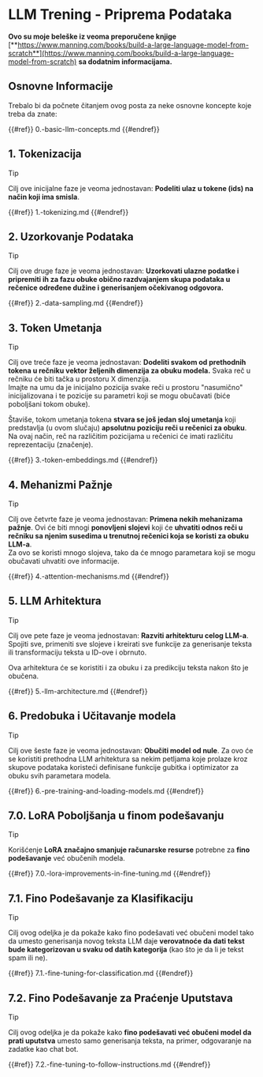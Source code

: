 # LLM Trening - Priprema Podataka

**Ovo su moje beleške iz veoma preporučene knjige** [**https://www.manning.com/books/build-a-large-language-model-from-scratch**](https://www.manning.com/books/build-a-large-language-model-from-scratch) **sa dodatnim informacijama.**

## Osnovne Informacije

Trebalo bi da počnete čitanjem ovog posta za neke osnovne koncepte koje treba da znate:

{{#ref}}
0.-basic-llm-concepts.md
{{#endref}}

## 1. Tokenizacija

> [!TIP]
> Cilj ove inicijalne faze je veoma jednostavan: **Podeliti ulaz u tokene (ids) na način koji ima smisla**.

{{#ref}}
1.-tokenizing.md
{{#endref}}

## 2. Uzorkovanje Podataka

> [!TIP]
> Cilj ove druge faze je veoma jednostavan: **Uzorkovati ulazne podatke i pripremiti ih za fazu obuke obično razdvajanjem skupa podataka u rečenice određene dužine i generisanjem očekivanog odgovora.**

{{#ref}}
2.-data-sampling.md
{{#endref}}

## 3. Token Umetanja

> [!TIP]
> Cilj ove treće faze je veoma jednostavan: **Dodeliti svakom od prethodnih tokena u rečniku vektor željenih dimenzija za obuku modela.** Svaka reč u rečniku će biti tačka u prostoru X dimenzija.\
> Imajte na umu da je inicijalno pozicija svake reči u prostoru "nasumično" inicijalizovana i te pozicije su parametri koji se mogu obučavati (biće poboljšani tokom obuke).
>
> Štaviše, tokom umetanja tokena **stvara se još jedan sloj umetanja** koji predstavlja (u ovom slučaju) **apsolutnu poziciju reči u rečenici za obuku**. Na ovaj način, reč na različitim pozicijama u rečenici će imati različitu reprezentaciju (značenje).

{{#ref}}
3.-token-embeddings.md
{{#endref}}

## 4. Mehanizmi Pažnje

> [!TIP]
> Cilj ove četvrte faze je veoma jednostavan: **Primena nekih mehanizama pažnje**. Ovi će biti mnogi **ponovljeni slojevi** koji će **uhvatiti odnos reči u rečniku sa njenim susedima u trenutnoj rečenici koja se koristi za obuku LLM-a**.\
> Za ovo se koristi mnogo slojeva, tako da će mnogo parametara koji se mogu obučavati uhvatiti ove informacije.

{{#ref}}
4.-attention-mechanisms.md
{{#endref}}

## 5. LLM Arhitektura

> [!TIP]
> Cilj ove pete faze je veoma jednostavan: **Razviti arhitekturu celog LLM-a**. Spojiti sve, primeniti sve slojeve i kreirati sve funkcije za generisanje teksta ili transformaciju teksta u ID-ove i obrnuto.
>
> Ova arhitektura će se koristiti i za obuku i za predikciju teksta nakon što je obučena.

{{#ref}}
5.-llm-architecture.md
{{#endref}}

## 6. Predobuka i Učitavanje modela

> [!TIP]
> Cilj ove šeste faze je veoma jednostavan: **Obučiti model od nule**. Za ovo će se koristiti prethodna LLM arhitektura sa nekim petljama koje prolaze kroz skupove podataka koristeći definisane funkcije gubitka i optimizator za obuku svih parametara modela.

{{#ref}}
6.-pre-training-and-loading-models.md
{{#endref}}

## 7.0. LoRA Poboljšanja u finom podešavanju

> [!TIP]
> Korišćenje **LoRA značajno smanjuje računarske resurse** potrebne za **fino podešavanje** već obučenih modela.

{{#ref}}
7.0.-lora-improvements-in-fine-tuning.md
{{#endref}}

## 7.1. Fino Podešavanje za Klasifikaciju

> [!TIP]
> Cilj ovog odeljka je da pokaže kako fino podešavati već obučeni model tako da umesto generisanja novog teksta LLM daje **verovatnoće da dati tekst bude kategorizovan u svaku od datih kategorija** (kao što je da li je tekst spam ili ne).

{{#ref}}
7.1.-fine-tuning-for-classification.md
{{#endref}}

## 7.2. Fino Podešavanje za Praćenje Uputstava

> [!TIP]
> Cilj ovog odeljka je da pokaže kako **fino podešavati već obučeni model da prati uputstva** umesto samo generisanja teksta, na primer, odgovaranje na zadatke kao chat bot.

{{#ref}}
7.2.-fine-tuning-to-follow-instructions.md
{{#endref}}
